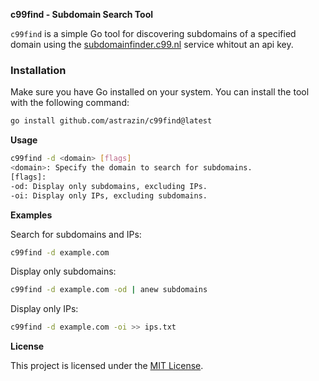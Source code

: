 **c99find - Subdomain Search Tool**

`c99find` is a simple Go tool for discovering subdomains of a specified domain using the [subdomainfinder.c99.nl](https://subdomainfinder.c99.nl/) service whitout an api key.

### Installation

Make sure you have Go installed on your system. You can install the tool with the following command:

```bash
go install github.com/astrazin/c99find@latest
```

**Usage**

```bash
c99find -d <domain> [flags]
<domain>: Specify the domain to search for subdomains.
[flags]:
-od: Display only subdomains, excluding IPs.
-oi: Display only IPs, excluding subdomains.
```

**Examples**

Search for subdomains and IPs:
```bash
c99find -d example.com
```

Display only subdomains:
```bash
c99find -d example.com -od | anew subdomains
```

Display only IPs:
```bash
c99find -d example.com -oi >> ips.txt
```

**License**

This project is licensed under the [MIT License](https://raw.githubusercontent.com/astrazin/c99find/main/LICENSE).
